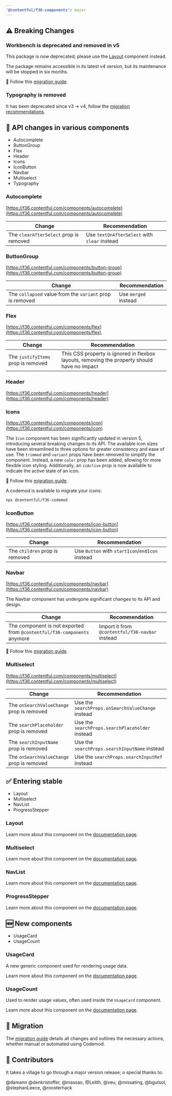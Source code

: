 ```yaml
---
'@contentful/f36-components': major
---
```


## ⚠️ Breaking Changes

### Workbench is deprecated and removed in v5

This package is now deprecated; please use the [Layout](https://f36.contentful.com/components/layout) component instead.

The package remains accessible in its latest v4 version, but its maintenance will be stopped in six months.

📖 Follow this [migration guide](https://github.com/contentful/forma-36/blob/main/MIGRATION.md#workbench).

### Typography is removed

It has been deprecated since v3 -> v4, follow the [migration recommendations](https://github.com/contentful/forma-36/blob/main/MIGRATION_V3_V4.md#typography).

## 📝 API changes in various components

- Autocomplete
- ButtonGroup
- Flex
- Header
- Icons
- IconButton
- Navbar
- Multiselect
- Typography

### Autocomplete

[https://f36.contentful.com/components/autocomplete](https://f36.contentful.com/components/autocomplete)

| Change | Recommendation |
|--------|--------|
| The `clearAfterSelect` prop is removed | Use `textOnAfterSelect` with `clear` instead |

### ButtonGroup

[https://f36.contentful.com/components/button-group](https://f36.contentful.com/components/button-group)

| Change | Recommendation |
|--------|--------|
| The `collapsed` value from the `variant` prop is removed | Use `merged` instead | 

### Flex

[https://f36.contentful.com/components/flex](https://f36.contentful.com/components/flex)

| Change | Recommendation |
|--------|--------|
| The `justifyItems` prop is removed | This CSS property is ignored in flexbox layouts, removing the property should have no impact |

### Header

[https://f36.contentful.com/components/header](https://f36.contentful.com/components/header)

### Icons

[https://f36.contentful.com/components/icon](https://f36.contentful.com/components/icon)

The `Icon` component has been significantly updated in version 5, introducing several breaking changes to its API. The available icon sizes have been streamlined to three options for greater consistency and ease of use. The `trimmed` and `variant` props have been removed to simplify the component. Instead, a new `color` prop has been added, allowing for more flexible icon styling. Additionally, an `isActive` prop is now available to indicate the active state of an icon.

📖 Follow this [migration guide](https://github.com/contentful/forma-36/blob/main/MIGRATION.md#icon).

A codemod is available to migrate your icons:

```bash
npx @contentful/f36-codemod
```

### IconButton

[https://f36.contentful.com/components/icon-button](https://f36.contentful.com/components/icon-button)

| Change | Recommendation |
|--------|--------|
| The `children` prop is removed | Use `Button` with `startIcon`/`endIcon` instead |

### Navbar

[https://f36.contentful.com/components/navbar](https://f36.contentful.com/components/navbar)

The Navbar component has undergone significant changes to its API and design.

| Change | Recommendation |
|--------|--------|
| The component is not exported from `@contentful/f36-components` anymore | Import it from `@contentful/f36-navbar` instead |

📖 Follow this [migration guide](https://github.com/contentful/forma-36/blob/main/MIGRATION.md#navbar).

### Multiselect

[https://f36.contentful.com/components/multiselect](https://f36.contentful.com/components/multiselect)

| Change | Recommendation |
|--------|--------|
| The `onSearchValueChange` prop is removed | Use the `searchProps.onSearchValueChange` instead |
| The `searchPlaceholder` prop is removed | Use the `searchProps.searchPlaceholder` instead |
| The `searchInputName` prop is removed | Use the `searchProps.searchInputName` instead |
| The `onSearchValueChange` prop is removed | Use the `searchProps.searchInputRef` instead |

## ✅ Entering stable

- Layout
- Multiselect
- NavList
- ProgressStepper

### Layout

Learn more about this component on the [documentation page](https://github.com/contentful/forma-36/blob/main/MIGRATION.md#layout).

### Multiselect

Learn more about this component on the [documentation page](https://f36.contentful.com/components/multiselect).

### NavList

Learn more about this component on the [documentation page](https://f36.contentful.com/components/navlist).

### ProgressStepper

Learn more about this component on the [documentation page](https://f36.contentful.com/components/progress-stepper).

## 🆕 New components

- UsageCard
- UsageCount

### UsageCard

A new generic component used for rendering usage data.

Learn more about this component on the [documentation page](https://f36.contentful.com/components/usage-card).

### UsageCount

Used to render usage values, often used inside the `UsageCard` component.

Learn more about this component on the [documentation page](https://f36.contentful.com/components/usage-count).

## 📖 Migration

The [migration guide](https://github.com/contentful/forma-36/blob/main/MIGRATION.md) details all changes and outlines the necessary actions, whether manual or automated using Codemod.

## 🫶 Contributors

It takes a village to go through a major version release; a special thanks to:

@damann @denkristoffer, @massao, @Lelith, @veu, @missating, @bgutsol, @stephanLeece, @roosterhack
